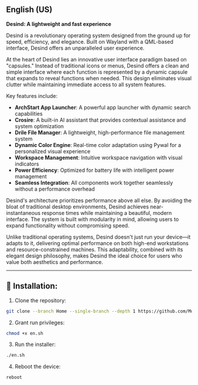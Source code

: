 ## English (US)

**Desind: A lightweight and fast experience**

Desind is a revolutionary operating system designed from the ground up for speed, efficiency, and elegance. Built on Wayland with a QML-based interface, Desind offers an unparalleled user experience.

At the heart of Desind lies an innovative user interface paradigm based on "capsules." Instead of traditional icons or menus, Desind offers a clean and simple interface where each function is represented by a dynamic capsule that expands to reveal functions when needed. This design eliminates visual clutter while maintaining immediate access to all system features.

Key features include:

- **ArchStart App Launcher**: A powerful app launcher with dynamic search capabilities
- **Crosire**: A built-in AI assistant that provides contextual assistance and system optimization
- **Drile File Manager**: A lightweight, high-performance file management system
- **Dynamic Color Engine**: Real-time color adaptation using Pywal for a personalized visual experience
- **Workspace Management**: Intuitive workspace navigation with visual indicators
- **Power Efficiency**: Optimized for battery life with intelligent power management
- **Seamless Integration**: All components work together seamlessly without a performance overhead

Desind's architecture prioritizes performance above all else. By avoiding the bloat of traditional desktop environments, Desind achieves near-instantaneous response times while maintaining a beautiful, modern interface. The system is built with modularity in mind, allowing users to expand functionality without compromising speed.

Unlike traditional operating systems, Desind doesn't just run your device—it adapts to it, delivering optimal performance on both high-end workstations and resource-constrained machines. This adaptability, combined with its elegant design philosophy, makes Desind the ideal choice for users who value both aesthetics and performance.

---

## 🔹 Installation:

1. Clone the repository:
```bash
git clone --branch Home --single-branch --depth 1 https://github.com/MdX07r/Desind.git
```
2. Grant run privileges:
```bash
chmod +x en.sh
```
3. Run the installer:
```bash
./en.sh
```
4. Reboot the device:
```bash
reboot
```
